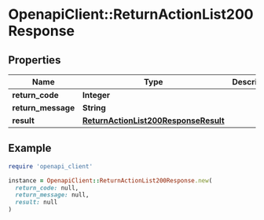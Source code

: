 # OpenapiClient::ReturnActionList200Response

## Properties

| Name | Type | Description | Notes |
| ---- | ---- | ----------- | ----- |
| **return_code** | **Integer** |  | [optional] |
| **return_message** | **String** |  | [optional] |
| **result** | [**ReturnActionList200ResponseResult**](ReturnActionList200ResponseResult.md) |  | [optional] |

## Example

```ruby
require 'openapi_client'

instance = OpenapiClient::ReturnActionList200Response.new(
  return_code: null,
  return_message: null,
  result: null
)
```

